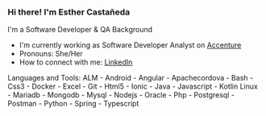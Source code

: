### Hi there! I'm Esther Castañeda

I'm a Software Developer & QA Background
- I'm currently working as Software Developer Analyst on [Accenture](https://www.accenture.com/es-es)
- Pronouns: She/Her
- How to connect with me: [LinkedIn](https://www.linkedin.com/in/esther-castañeda-89900716a/)

Languages and Tools:
ALM - Android - Angular - Apachecordova - Bash - Css3 - Docker - Excel - Git - Html5 - Ionic - Java - Javascript - Kotlin
Linux - Mariadb - Mongodb - Mysql - Nodejs - Oracle - Php - Postgresql - Postman - Python - Spring - Typescript
